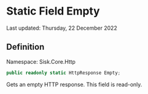 # Static Field Empty
Last updated: Thursday, 22 December 2022

## Definition
Namespace: Sisk.Core.Http

```csharp
public readonly static HttpResponse Empty;
```

Gets an empty HTTP response. This field is read-only.

